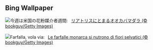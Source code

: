 ## Bing Wallpaper
![](https://www.bing.com/th?id=OHR.PollinatorMonarch_JA-JP4171117800_UHD.jpg&w=1000)今週は米国の花粉媒介者週間:&nbsp;&ensp;[リアトリスにとまるオオカバマダラ (© bookguy/Getty Images)](https://www.bing.com/th?id=OHR.PollinatorMonarch_JA-JP4171117800_UHD.jpg)
<br><br/>
![](https://www.bing.com/th?id=OHR.PollinatorMonarch_IT-IT6949124466_UHD.jpg&w=1000)Farfalla, vola via:&nbsp;&ensp;[Le farfalle monarca si nutrono di fiori selvatici (© bookguy/Getty Images)](https://www.bing.com/th?id=OHR.PollinatorMonarch_IT-IT6949124466_UHD.jpg)
<br><br/>
